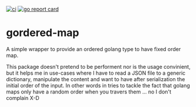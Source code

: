 [![ci](https://github.com/OkieOth/gordered-map/actions/workflows/test.yml/badge.svg?branch=main&event=push)](https://github.com/OkieOth/gordered-map/actions/workflows/test.yml)
[![go report card](https://goreportcard.com/badge/github.com/OkieOth/gordered-map)](https://goreportcard.com/report/github.com/OkieOth/gordered-map)


# gordered-map
A simple wrapper to provide an ordered golang type to have fixed order map.

This package doesn't pretend to be performent nor is the usage convinient, but it
helps me in use-cases where I have to read a JSON file to a generic dictionary,
manipulate the content and want to have after serialization the initial order of
the input.
In other words in tries to tackle the fact that golang maps only have a random
order when you travers them ... no I don't complain X-D
